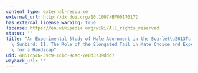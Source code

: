 ```yaml
---
content_type: external-resource
external_url: http://dx.doi.org/10.1007/BF00170172
has_external_license_warning: true
license: https://en.wikipedia.org/wiki/All_rights_reserved
status: ''
title: "An Experimental Study of Male Adornment in the Scarlet\u2013Tufted Malachite\
  \ Sunbird: II. The Role of the Elongated Tail in Mate Choice and Experimental Evidence\
  \ for a Handicap"
uid: 4851c5c6-39c9-4d1c-9cac-ce0d3739ddd7
wayback_url: ''
---
```


